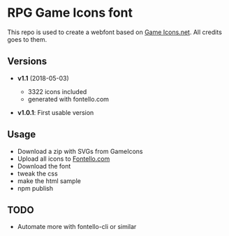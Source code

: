 
# RPG Game Icons font

This repo is used to create a webfont based on [Game Icons.net](https://game-icons.net/). All credits goes to them. 

## Versions

- **v1.1** (2018-05-03) 
  - 3322 icons included
  - generated with fontello.com

- **v1.0.1**: First usable version


## Usage

- Download a zip with SVGs from GameIcons
- Upload all icons to [Fontello.com](https://fontello.com)
- Download the font
- tweak the css
- make the html sample
- npm publish


## TODO

- Automate more with fontello-cli or similar
